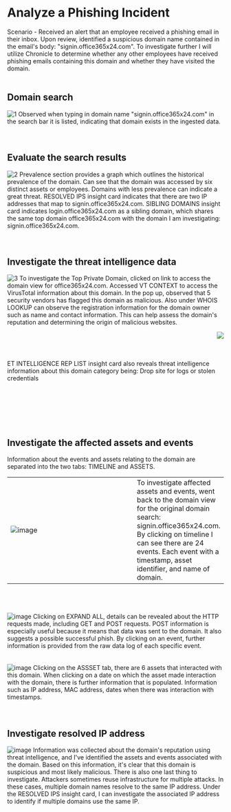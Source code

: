 <h1>Analyze a Phishing Incident</h1>

Scenario - Received an alert that an employee received a phishing email in their inbox. Upon review, identified a suspicious domain name contained in the email's body:  "signin.office365x24.com". To investigate further I will utilize Chronicle to determine whether any other employees have received phishing emails containing this domain and whether they have visited the domain. 
<br/>
<br/>

<h2>Domain search</h2>
<img src="https://i.imgur.com/2KSovJy.png" alt="1"/>
Observed when typing in domain name "signin.office365x24.com" in the search bar it is listed, indicating that domain exists in the ingested data. 
<br/><br/><br/>

<h2>Evaluate the search results</h2>
<img src="https://i.imgur.com/f4oUCS6.png" alt="2"/>
Prevalence section provides a graph which outlines the historical prevalence of the domain. Can see that the domain was accessed by six distinct assets or employees. Domains with less prevalence can indicate a great threat. RESOLVED IPS insight card indicates that there are two IP addresses that map to signin.office365x24.com. SIBLING DOMAINS insight card indicates login.office365x24.com as a sibling domain, which shares the same top domain office365x24.com with the domain I am investigating: signin.office365x24.com. 
<br/><br/><br/>

<h2>Investigate the threat intelligence data</h2>
<img src="https://i.imgur.com/qTRpm2R.png" alt="3"/>
To investigate the Top Private Domain, clicked on link to access the domain view for office365x24.com. Accessed VT CONTEXT to access the VirusTotal information about this domain. In the pop up, observed that 5 security vendors has flagged this domain as malicious. Also under WHOIS LOOKUP can observe the registration information for the domain owner such as name and contact information. This can help assess the domain's reputation and determining the origin of malicious websites. 
<br/>

<p>
  <img src="https://i.imgur.com/Gauh0ww.png" align=right>
  <br/><br/><br/>
  <p align=center></p>ET INTELLIGENCE REP LIST insight card also reveals threat intelligence information about this domain category being: Drop site for logs or stolen credentials</p>
</p>
<br/><br/><br/><br/><br/>

<h2>Investigate the affected assets and events</h2>
Information about the events and assets relating to the domain are separated into the two tabs: TIMELINE and ASSETS. 

<table>
<tr>
<td width="65%">
  <!-- Image goes here -->
  <img src="https://i.imgur.com/6KqAxqS.png" alt="image"/>
</td>
<td>
  <!-- Text goes here -->
  To investigate affected assets and events, went back to the domain view for the original domain search: signin.office365x24.com. By clicking on timeline I can see there are 24 events. Each event with a timestamp, asset identifier, and name of domain. 
</td>
</tr>
</table> 
<br/><br/><br/>

<img src="https://i.imgur.com/0rt34yr.png" alt="image"/>
Clicking on EXPAND ALL, details can be revealed about the HTTP requests made, including GET and POST requests. POST information is especially useful because it means that data was sent to the domain. It also suggests a possible successful phish. By clicking on an event, further information is provided from the raw data log of each specific event. 
<br/><br/><br/>

<img src="https://i.imgur.com/VSZSvT7.png" alt="image"/>
Clicking on the ASSSET tab, there are 6 assets that interacted with this domain. When clicking on a date on which the asset made interaction with the domain, there is further information that is populated. Information such as IP address, MAC address, dates when there was interaction with timestamps. 
<br/><br/><br/>

<h2>Investigate resolved IP address</h2>
<img src="https://i.imgur.com/BQqIBG0.png" alt="image"/>
Information was collected about the domain's reputation using threat intelligence, and I've identified the assets and events associated with the domain. Based on this information, it's clear that this domain is suspicious and most likely malicious. There is also one last thing to investigate. Attackers sometimes reuse infrastructure for multiple attacks. In these cases, multiple domain names resolve to the same IP address. Under the RESOLVED IPS insight card, I can investigate the associated IP address to identify if multiple domains use the same IP. 
<br/><br/><br/>


